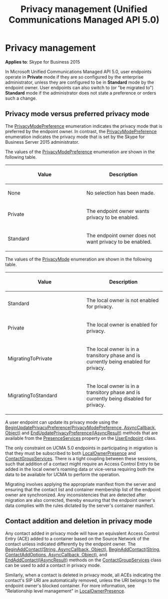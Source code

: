 ﻿---
title: Privacy management (Unified Communications Managed API 5.0)
TOCTitle: Privacy management
ms:assetid: 3eb4c8dd-8acb-487c-a92c-a6dd4098df0b
ms:mtpsurl: https://msdn.microsoft.com/library/Dn466020(v=office.16)
ms:contentKeyID: 65239957
ms.date: 07/27/2015
mtps_version: v=office.16
---

# Privacy management


**Applies to**: Skype for Business 2015

In Microsoft Unified Communications Managed API 5.0, user endpoints operate in **Private** mode if they are so configured by the enterprise administrator, unless they are configured to be in **Standard** mode by the endpoint owner. User endpoints can also switch to (or "be migrated to") **Standard** mode if the administrator does not state a preference or orders such a change.

## Privacy mode versus preferred privacy mode

The [PrivacyModePreference](https://msdn.microsoft.com/library/hh382914\(v=office.16\)) enumeration indicates the privacy mode that is preferred by the endpoint owner. In contrast, the [PrivacyModePreference](https://msdn.microsoft.com/library/hh382914\(v=office.16\)) enumeration indicates the privacy mode that is set by the Skype for Business Server 2015 administrator.

The values of the [PrivacyModePreference](https://msdn.microsoft.com/library/hh382914\(v=office.16\)) enumeration are shown in the following table.

<table>
<colgroup>
<col style="width: 50%" />
<col style="width: 50%" />
</colgroup>
<thead>
<tr class="header">
<th><p>Value</p></th>
<th><p>Description</p></th>
</tr>
</thead>
<tbody>
<tr class="odd">
<td><p>None</p></td>
<td><p>No selection has been made.</p></td>
</tr>
<tr class="even">
<td><p>Private</p></td>
<td><p>The endpoint owner wants privacy to be enabled.</p></td>
</tr>
<tr class="odd">
<td><p>Standard</p></td>
<td><p>The endpoint owner does not want privacy to be enabled.</p></td>
</tr>
</tbody>
</table>


The values of the [PrivacyMode](https://msdn.microsoft.com/library/hh382900\(v=office.16\)) enumeration are shown in the following table.

<table>
<colgroup>
<col style="width: 50%" />
<col style="width: 50%" />
</colgroup>
<thead>
<tr class="header">
<th><p>Value</p></th>
<th><p>Description</p></th>
</tr>
</thead>
<tbody>
<tr class="odd">
<td><p>Standard</p></td>
<td><p>The local owner is not enabled for privacy.</p></td>
</tr>
<tr class="even">
<td><p>Private</p></td>
<td><p>The local owner is enabled for privacy.</p></td>
</tr>
<tr class="odd">
<td><p>MigratingToPrivate</p></td>
<td><p>The local owner is in a transitory phase and is currently being enabled for privacy.</p></td>
</tr>
<tr class="even">
<td><p>MigratingToStandard</p></td>
<td><p>The local owner is in a transitory phase and is currently being disabled for privacy.</p></td>
</tr>
</tbody>
</table>


A user endpoint can update its privacy mode using the [BeginUpdatePrivacyPreference(PrivacyModePreference, AsyncCallback, Object)](https://msdn.microsoft.com/library/hh382158\(v=office.16\)) and [EndUpdatePrivacyPreference(IAsyncResult)](https://msdn.microsoft.com/library/hh383237\(v=office.16\)) methods that are available from the [PresenceServices](https://msdn.microsoft.com/library/hh349242\(v=office.16\)) property on the [UserEndpoint](https://docs.microsoft.com/dotnet/api/microsoft.rtc.collaboration.userendpoint?view=ucma-api) class.

The only constraint on UCMA 5.0 endpoints in participating in migration is that they must be subscribed to both [LocalOwnerPresence](https://msdn.microsoft.com/library/hh382370\(v=office.16\)) and [ContactGroupServices](https://msdn.microsoft.com/library/hh381099\(v=office.16\)). There is a tight coupling between these sessions, such that addition of a contact might require an Access Control Entry to be added in the local owner’s roaming data or vice-versa requiring both the data to be available for UCMA to perform the operation.

Migrating involves applying the appropriate manifest from the server and ensuring that the contact list and container membership list of the endpoint owner are synchronized. Any inconsistencies that are detected after migration are also corrected, thereby ensuring that the endpoint owner's data complies with the rules dictated by the server's container manifest.

## Contact addition and deletion in privacy mode

Any contact added in privacy mode will have an equivalent Access Control Entry (ACE) added to a container based on the Source Network of the contact unless indicated differently by the endpoint owner. The [BeginAddContact(String, AsyncCallback, Object)](https://msdn.microsoft.com/library/hh384923\(v=office.16\)), [BeginAddContact(String, ContactAddOptions, AsyncCallback, Object)](https://msdn.microsoft.com/library/hh381403\(v=office.16\)), and [EndAddContact(IAsyncResult)](https://msdn.microsoft.com/library/hh382284\(v=office.16\)) methods on the [ContactGroupServices](https://msdn.microsoft.com/library/hh381099\(v=office.16\)) class can be used to add a contact in privacy mode.

Similarly, when a contact is deleted in privacy mode, all ACEs indicating the contact's SIP URI are automatically removed, unless the URI belongs to the endpoint owner's blocked container. For more information, see "Relationship level management" in [LocalOwnerPresence](localownerpresence.md).

